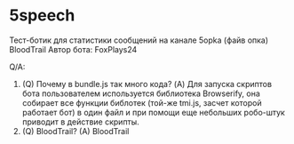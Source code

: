 # 5speech

Тест-ботик для статистики сообщений на канале 5opka (файв опка) BloodTrail
Автор бота: FoxPlays24

Q/A:
1) (Q) Почему в bundle.js так много кода?
(A) Для запуска скриптов бота пользователем используется библиотека Browserify, она собирает все функции библотек (той-же tmi.js, засчет которой работает бот) в один файл и при помощи еще небольших робо-штук приводит в действие скрипты.
2) (Q) BloodTrail?
(A) BloodTrail
